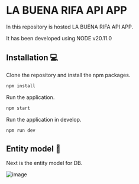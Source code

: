 # LA BUENA RIFA API APP

In this repository is hosted LA BUENA RIFA API APP.

It has been developed using NODE v20.11.0

## Installation 💻

Clone the repository and install the npm packages.

```bash
npm install
```

Run the application.

```bash
npm start
```

Run the application in develop.

```bash
npm run dev
```
## Entity model 📅

Next is the entity model for DB.

![image](https://github.com/bercelius44/laBuenaRifaApi/assets/25612415/5f43c1ea-b8fd-41a9-824e-b818b4722f61)

